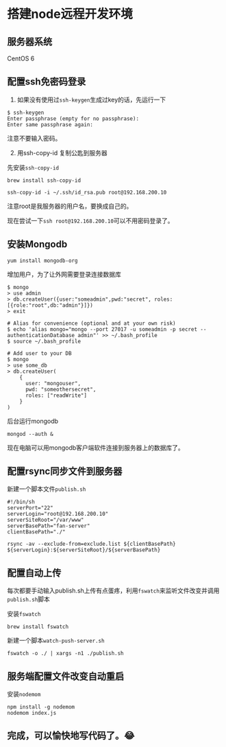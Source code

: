 # 搭建node远程开发环境

## 服务器系统

CentOS 6

## 配置ssh免密码登录

1. 如果没有使用过`ssh-keygen`生成过key的话，先运行一下

```
$ ssh-keygen 
Enter passphrase (empty for no passphrase): 
Enter same passphrase again:
```

注意不要输入密码。

2. 用ssh-copy-id 复制公匙到服务器

先安装`ssh-copy-id`

```
brew install ssh-copy-id
```

```
ssh-copy-id -i ~/.ssh/id_rsa.pub root@192.168.200.10
```

注意root是我服务器的用户名，要换成自己的。

现在尝试一下`ssh root@192.168.200.10`可以不用密码登录了。

## 安装Mongodb

```
yum install mongodb-org
```

增加用户，为了让外网需要登录连接数据库
```
$ mongo
> use admin
> db.createUser({user:"someadmin",pwd:"secret", roles:[{role:"root",db:"admin"}]})
> exit

# Alias for convenience (optional and at your own risk)
$ echo 'alias mongo="mongo --port 27017 -u someadmin -p secret --authenticationDatabase admin"' >> ~/.bash_profile
$ source ~/.bash_profile

# Add user to your DB
$ mongo
> use some_db
> db.createUser(
    {
      user: "mongouser",
      pwd: "someothersecret",
      roles: ["readWrite"]
    }
)
```

后台运行mongodb
```
mongod --auth &
```

现在电脑可以用mongodb客户端软件连接到服务器上的数据库了。

## 配置rsync同步文件到服务器

新建一个脚本文件`publish.sh`

```
#!/bin/sh
serverPort="22"
serverLogin="root@192.168.200.10"
serverSiteRoot="/var/www"
serverBasePath="fan-server"
clientBasePath="./"

rsync -av --exclude-from=exclude.list ${clientBasePath} ${serverLogin}:${serverSiteRoot}/${serverBasePath}

```

## 配置自动上传

每次都要手动输入publish.sh上传有点蛋疼，利用`fswatch`来监听文件改变并调用`publish.sh`脚本

安装`fswatch`

```
brew install fswatch
```

新建一个脚本`watch-push-server.sh`

```
fswatch -o ./ | xargs -n1 ./publish.sh
```

## 服务端配置文件改变自动重启

安装`nodemom`

```
npm install -g nodemom
nodemom index.js
```

## 完成，可以愉快地写代码了。😂